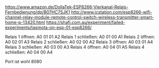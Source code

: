https://www.amazon.de/DollaTek-ESP8266-Vierkanal-Relais-Fernbedienung/dp/B07HC7SJK1
http://www.icstation.com/esp8266-wifi-channel-relay-module-remote-control-switch-wireless-transmitter-smart-home-p-13420.html
https://shafi.com.au/experiment/failed-experiments/tasmota-on-esp-01-esp8266/


Relais 1 öffnen: A0 01 01 A2
Relais 1 schließen: A0 01 00 A1
Relais 2 öffnen: A0 02 01 A3
Relais 2 schließen: A0 02 00 A2
Relais 3 öffnen: A0 03 01 A4
Relais 3 schließen: A0 03 00 A3
Relais 4 öffnen: A0 04 01 A5
Relais 4 schließen: A0 04 00 A4

Port ist wohl 8080 
